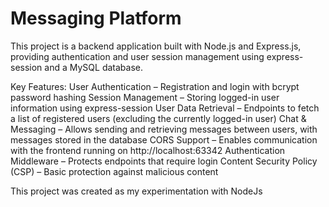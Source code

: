 # Messaging Platform
This project is a backend application built with Node.js and Express.js, providing authentication and user session management using express-session and a MySQL database.

Key Features:
  User Authentication – Registration and login with bcrypt password hashing
  Session Management – Storing logged-in user information using express-session
  User Data Retrieval – Endpoints to fetch a list of registered users (excluding the currently logged-in user)
  Chat & Messaging – Allows sending and retrieving messages between users, with messages stored in the database
  CORS Support – Enables communication with the frontend running on http://localhost:63342
  Authentication Middleware – Protects endpoints that require login
  Content Security Policy (CSP) – Basic protection against malicious content
  
This project was created as my experimentation with NodeJs

